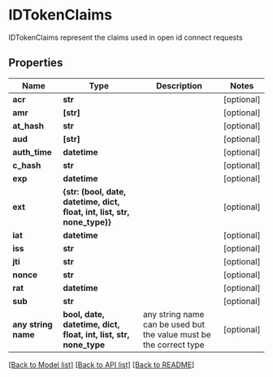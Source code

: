 # IDTokenClaims

IDTokenClaims represent the claims used in open id connect requests

## Properties
Name | Type | Description | Notes
------------ | ------------- | ------------- | -------------
**acr** | **str** |  | [optional] 
**amr** | **[str]** |  | [optional] 
**at_hash** | **str** |  | [optional] 
**aud** | **[str]** |  | [optional] 
**auth_time** | **datetime** |  | [optional] 
**c_hash** | **str** |  | [optional] 
**exp** | **datetime** |  | [optional] 
**ext** | **{str: (bool, date, datetime, dict, float, int, list, str, none_type)}** |  | [optional] 
**iat** | **datetime** |  | [optional] 
**iss** | **str** |  | [optional] 
**jti** | **str** |  | [optional] 
**nonce** | **str** |  | [optional] 
**rat** | **datetime** |  | [optional] 
**sub** | **str** |  | [optional] 
**any string name** | **bool, date, datetime, dict, float, int, list, str, none_type** | any string name can be used but the value must be the correct type | [optional]

[[Back to Model list]](../README.md#documentation-for-models) [[Back to API list]](../README.md#documentation-for-api-endpoints) [[Back to README]](../README.md)


